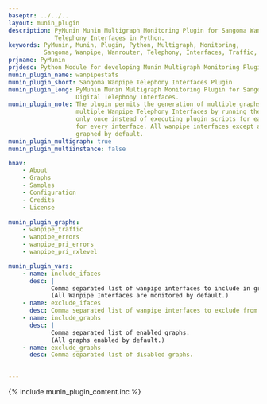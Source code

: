 ```yaml
---
baseptr: ../../..
layout: munin_plugin
description: PyMunin Munin Multigraph Monitoring Plugin for Sangoma Wanpipe 
             Telephony Interfaces in Python.
keywords: PyMunin, Munin, Plugin, Python, Multigraph, Monitoring, 
          Sangoma, Wanpipe, Wanrouter, Telephony, Interfaces, Traffic, Errors
prjname: PyMunin
prjdesc: Python Module for developing Munin Multigraph Monitoring Plugins
munin_plugin_name: wanpipestats
munin_plugin_short: Sangoma Wanpipe Telephony Interfaces Plugin
munin_plugin_long: PyMunin Munin Multigraph Monitoring Plugin for Sangoma Wanpipe 
                   Digital Telephony Interfaces.
munin_plugin_note: The plugin permits the generation of multiple graphs for 
                   multiple Wanpipe Telephony Interfaces by running the script 
                   only once instead of executing plugin scripts for each graph 
                   for every interface. All wanpipe interfaces except are 
                   graphed by default. 
munin_plugin_multigraph: true
munin_plugin_multiinstance: false

hnav:
    - About
    - Graphs
    - Samples
    - Configuration
    - Credits
    - License
                   
munin_plugin_graphs:
    - wanpipe_traffic
    - wanpipe_errors
    - wanpipe_pri_errors	
    - wanpipe_pri_rxlevel

munin_plugin_vars:
    - name: include_ifaces
      desc: |
            Comma separated list of wanpipe interfaces to include in graphs.
            (All Wanpipe Interfaces are monitored by default.)
    - name: exclude_ifaces
      desc: Comma separated list of wanpipe interfaces to exclude from graphs.
    - name: include_graphs
      desc: |
            Comma separated list of enabled graphs.
            (All graphs enabled by default.)
    - name: exclude_graphs
      desc: Comma separated list of disabled graphs.

  
---
```


{% include munin_plugin_content.inc %}
